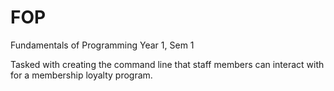 # FOP
Fundamentals of Programming
Year 1, Sem 1

Tasked with creating the command line that staff members can interact with for a membership loyalty program.
